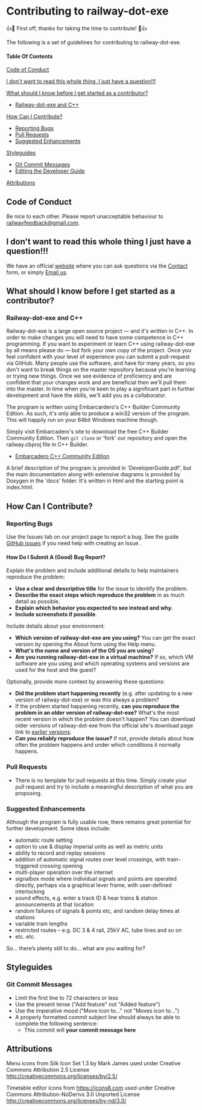 # Contributing to railway-dot-exe

:+1::tada: First off, thanks for taking the time to contribute! :tada::+1:

The following is a set of guidelines for contributing to railway-dot-exe.

#### Table Of Contents

[Code of Conduct](#code-of-conduct)

[I don't want to read this whole thing, I just have a question!!!](#i-dont-want-to-read-this-whole-thing-i-just-have-a-question)

[What should I know before I get started as a contributor?](#what-should-i-know-before-i-get-started-as-a-contributor)
  * [Railway-dot-exe and C++](#railway-dot-exe-and-c++)

[How Can I Contribute?](#how-can-i-contribute)
  * [Reporting Bugs](#reporting-bugs)
  * [Pull Requests](#pull-requests)
  * [Suggested Enhancements](#suggested-enhancements)

[Styleguides](#styleguides)
  * [Git Commit Messages](#git-commit-messages)
  * [Editing the Developer Guide](#editing-the-developer-guide)

[Attributions](#attributions)

## Code of Conduct

Be nice to each other. Please report unacceptable behaviour to [railwayfeedback@gmail.com](mailto:railwayfeedback@gmail.com).

## I don't want to read this whole thing I just have a question!!!

We have an official [website](http://www.railwayoperationsimulator.com) where you can ask questions via the [Contact](http://www.railwayoperationsimulator.com/contact) form, or simply [Email us](mailto:railwayfeedback@gmail.com).

## What should I know before I get started as a contributor?

### Railway-dot-exe and C++

Railway-dot-exe is a large open source project &mdash;  and it's written in C++. In order to make changes you will need to have some competence in C++ programming. If you want to experiment or learn C++ using railway-dot-exe by all means please do &mdash; but fork your own copy of the project. Once you feel confident with your level of experience you can submit a pull-request via GitHub. Many people use the software, and have for many years, so you don't want to break things on the master repository because you're learning or trying new things. Once we see evidence of proficiency and are confident that your changes work and are beneficial then we'll pull them into the master. In time when you're keen to play a significant part in further development and have the skills, we'll add you as a collaborator.

The program is written using Embarcardero's C++ Builder Community Edition. As such, it's only able to produce a win32 version of the program. This will happily run on your 64bit Windows machine though.  

Simply visit Embarcadero's site to download the free C++ Builder Community Edition. Then `git clone` or 'fork' our repository and open the railway.cbproj file in C++ Builder.

* [Embarcadero C++ Community Edition](https://www.embarcadero.com/products/cbuilder/starter)

A brief description of the program is provided in 'DeveloperGuide.pdf', but the main documentation along with extensive diagrams is provided by Doxygen in the 'docs' folder. It's written in html and the starting point is index.html.

## How Can I Contribute?

### Reporting Bugs

Use the Issues tab on our project page to report a bug. See the guide [GitHub issues](https://guides.github.com/features/issues/) if you need help with creating an Issue .

#### How Do I Submit A (Good) Bug Report?

Explain the problem and include additional details to help maintainers reproduce the problem:

* **Use a clear and descriptive title** for the issue to identify the problem.
* **Describe the exact steps which reproduce the problem** in as much detail as possible.
* **Explain which behavior you expected to see instead and why.**
* **Include screenshots if possible**.

Include details about your environment:

* **Which version of railway-dot-exe are you using?** You can get the exact version by opening the About form using the Help menu.
* **What's the name and version of the OS you are using**?
* **Are you running railway-dot-exe in a virtual machine?** If so, which VM software are you using and which operating systems and versions are used for the host and the guest?

Optionally, provide more context by answering these questions:

* **Did the problem start happening recently** (e.g. after updating to a new version of railway-dot-exe) or was this always a problem?
* If the problem started happening recently, **can you reproduce the problem in an older version of railway-dot-exe?** What's the most recent version in which the problem doesn't happen? You can download older versions of railway-dot-exe from the official site's download page link to [earlier versions](https://www.dropbox.com/sh/wvruss55cfzdvgw/AAApyZeGaIRyJAtS6clOuo0La?dl=0).
* **Can you reliably reproduce the issue?** If not, provide details about how often the problem happens and under which conditions it normally happens.

### Pull Requests

* There is no template for pull requests at this time. Simply create your pull request and try to include a meaningful description of what you are proposing. 

### Suggested Enhancements

Although the program is fully usable now, there remains great potential for further development. Some ideas include:

* automatic route setting
* option to use & display imperial units as well as metric units
* ability to record and replay sessions
* addition of automatic signal routes over level crossings, with train-triggered crossing opening 
* multi-player operation over the internet
* signalbox mode where individual signals and points are operated directly, perhaps via a graphical lever frame, with user-defined interlocking
* sound effects, e.g. enter a track ID & hear trains & station announcements at that location
* random failures of signals & points etc, and random delay times at stations
* variable train lengths
* restricted routes – e.g. DC 3 & 4 rail, 25kV AC, tube lines and so on
* etc. etc.

So… there’s plenty still to do… what are you waiting for?

## Styleguides

### Git Commit Messages

* Limit the first line to 72 characters or less
* Use the present tense ("Add feature" not "Added feature")
* Use the imperative mood ("Move icon to..." not "Moves icon to...")
* A properly formatted commit subject line should always be able to complete the following sentence:
    * This commit will __your commit message here__

## Attributions

Menu icons from Silk Icon Set 1.3 by Mark James used under Creative Commons Attribution 2.5 License
 http://creativecommons.org/licenses/by/2.5/
 
Timetable editor icons from https://icons8.com used under Creative Commons Attribution-NoDerivs 3.0 Unported License
http://creativecommons.org/licenses/by-nd/3.0/

